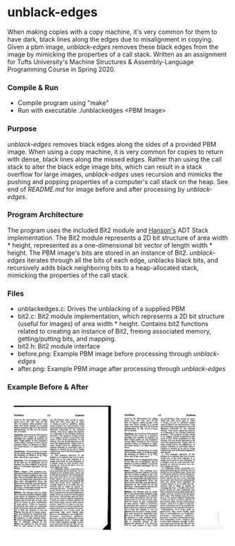 # unblack-edges
When making copies with a copy machine, it's very common for them to have dark, black lines along the edges due to misalignment in copying. Given a pbm image, *unblack-edges* removes these black edges from the image by mimicking the properties of a call stack. Written as an assignment for Tufts University's Machine Structures & Assembly-Language Programming Course in Spring 2020.

### Compile & Run
* Compile program using "make"
* Run with executable ./unblackedges \<PBM Image\>

### Purpose
*unblack-edges* removes black edges along the sides of a provided PBM image. When using a copy machine, it is very common for copies to return with dense, black lines along the missed edges. Rather than using the call stack to alter the black edge image bits, which can result in a stack overflow for large images, *unblack-edges* uses recursion and mimicks the pushing and popping properties of a computer's call stack on the heap. See end of *README.md* for image before and after processing by *unblack-edges*.

### Program Architecture
The program uses the included Bit2 module and [Hanson's](https://en.wikipedia.org/wiki/David_Hanson_(computer_scientist)) ADT Stack implementation. The Bit2 module represents a 2D bit structure of area width * height, represented as a one-dimensional bit vector of length width * height. The PBM image's bits are stored in an instance of Bit2. *unblack-edges* iterates through all the bits of each edge, unblacks black bits, and recursively adds black neighboring bits to a heap-allocated stack, mimicking the properties of the call stack.

### Files
* unblackedges.c: Drives the unblacking of a supplied PBM
* bit2.c: Bit2 module implementation, which represents a 2D bit structure (useful for images) of area width * height. Contains bit2 functions related to creating an instance of Bit2, freeing associated memory, getting/putting bits, and mapping.
* bit2.h: Bit2 module interface
* before.png: Example PBM image before processing through *unblack-edges*
* after.png: Example PBM image after processing through *unblack-edges*

### Example Before & After
![Example image before and after unblack-edges processing](before-and-after.jpg)
